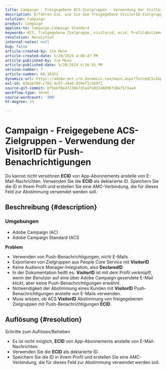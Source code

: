 ```yaml
---
title: Campaign - Freigegebene ACS-Zielgruppen - Verwendung der VisitorID für Push-Benachrichtigungen
description: Erfahren Sie, wie Sie die freigegebene VisitorID-Zielgruppe von Adobe Campaign Standard (ACS) mit Push-Benachrichtigungen abstimmen.
solution: Campaign
product: Campaign
applies-to: Campaign,Campaign Standard
keywords: KCS, freigegebene Zielgruppe, visitorid, ecid, Profilabstimmung, Push-Benachrichtigungen, Adobe Campaign Standard, ACS, Fehlerbehebung, Adobe Campaign, AC
resolution: Resolution
internal-notes: null
bug: false
article-created-by: Jim Menn
article-created-date: 5/20/2024 4:08:47 PM
article-published-by: Jim Menn
article-published-date: 5/20/2024 4:16:55 PM
version-number: 7
article-number: KA-16352
dynamics-url: https://adobe-ent.crm.dynamics.com/main.aspx?forceUCI=1&pagetype=entityrecord&etn=knowledgearticle&id=387f5b3b-c316-ef11-9f8a-6045bd006268
exl-id: 03bab788-c702-4c07-a8a6-d59ef1c569f2
source-git-commit: bf5ebf8e4723667d3a47e0d246896f30a7573aa4
workflow-type: tm+mt
source-wordcount: '209'
ht-degree: 1%

---
```


# Campaign - Freigegebene ACS-Zielgruppen - Verwendung der VisitorID für Push-Benachrichtigungen


Du kannst nicht versöhnen <b>ECID</b> von App-Abonnements anstelle von E-Mail-Nachrichten. Verwenden Sie die <b>ECID</b> als deklarierte ID. Speichern Sie die ID in Ihrem Profil und erstellen Sie eine AMC-Verbindung, die für dieses Feld zur Abstimmung verwendet werden soll.

## Beschreibung {#description}


### <b>Umgebungen</b>

- Adobe Campaign (AC)
- Adobe Campaign Standard (ACS


<b>Problem</b>

- Verwenden von Push-Benachrichtigungen, nicht E-Mails
- Exportieren von Zielgruppen aus People Core Service mit <b>VisitorID</b>
- Keine Audience Manager-Integration, also <b>DeclaredID</b>
- In der Dokumentation heißt es: <b>VisitorID</b> ist mit dem Profil verknüpft, wenn der Benutzer auf eine über Adobe Campaign gesendete E-Mail klickt, aber keine Push-Benachrichtigungen erwähnt.
- Notwendigkeit der Abstimmung eines Kunden mit <b>VisitorID</b> Push-Benachrichtigungen anstelle von E-Mails verwenden.
- Muss wissen, ob ACS <b>VisitorID</b> Abstimmung von freigegebenen Zielgruppen mit Push-Benachrichtigungen <b>ECID</b>.







## Auflösung {#resolution}


Schritte zum Auflösen/Beheben

- Es ist nicht möglich, <b>ECID</b> von App-Abonnements anstelle von E-Mail-Nachrichten.
- Verwenden Sie die <b>ECID</b> als deklarierte ID.
- Speichern Sie die ID in Ihrem Profil und erstellen Sie eine AMC-Verbindung, die für dieses Feld zur Abstimmung verwendet werden soll.
